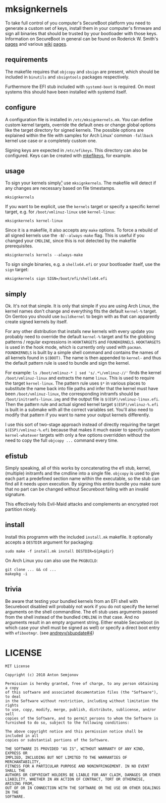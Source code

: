 # mksignkernels

To take full control of you computer's SecureBoot platform you need to generate a custom set of
keys, install them in your computer's firmware and sign all binaries that should be trusted by your
bootloader with those keys. Information on SecureBoot in general can be found on Roderick W. Smith's
[pages][0] and various [wiki][1] [pages][2].

[0]: https://www.rodsbooks.com/efi-bootloaders/controlling-sb.html
[1]: https://wiki.archlinux.org/index.php/Secure_Boot
[2]: https://wiki.gentoo.org/wiki/Sakaki%27s_EFI_Install_Guide/Configuring_Secure_Boot
[3]: https://github.com/mjg59/efitools

## requirements

The makefile requires that `objcopy` and `sbsign` are present, which should be included in
`binutils` and `sbsigntools` packages respectively.

Furthermore the EFI stub included with `systemd-boot` is required. On most systems this should have
been installed with systemd itself.

## configure

A configuration file is installed in `/etc/mksignkernels.mk`. You can define custom kernel targets,
override the default ones or change global options like the target directory for signed kernels. The
possible options are explained within the file with samples for Arch Linux' common `-fallback`
kernel use case or a completely custom one.

Signing keys are expected in `/etc/efikeys`. This directory can also be configured. Keys can be
created with [mkefikeys](https://github.com/ansemjo/mkefikeys), for example.

## usage

To sign your kernels simply[¹](#simply) use `mksignkernels`. The makefile will detect if any changes
are necessary based on file timestamps.

    mksignkernels

If you want to be explicit, use the `kernels` target or specify a specific kernel target, e.g. for
`/boot/vmlinuz-linux` use `kernel-linux`:

    mksignkernels kernel-linux

Since it is a makefile, it also accepts any `make` options. To force a rebuild of all signed kernels
use the `-B`/`--always-make` flag. This is useful if you changed your `CMDLINE`, since this is not
detected by the makefile prerequisites.

    mksignkernels kernels --always-make

To sign single binaries, e.g. a `shellx64.efi` or your bootloader itself, use the `sign` target:

    mksignkernels sign SIGN=/boot/efi/shellx64.efi

## simply

Ok. It's not that simple. It is only that simple if you are using Arch Linux, the kernel names don't
change and everything fits the default `kernel-%` target. On Gentoo you should use `buildkernel` to
begin with as that can apparently create signed kernels by itself.

For any other distribution that installs new kernels with every update you probably need to override
the default `kernel-%` target and fix the globbing patterns / regular expressions in `HOOKTARGETS`
and `FOUNDKERNELS`. `HOOKTARGETS` is used in the hook mode, which is currently only used with
`pacman`. `FOUNDKERNELS` is built by a simple shell command and contains the names of all kernels
found in `$(BOOT)`. The name is then appended to `kernel-` and thus the default pattern rule is used
to bundle and sign the kernel.

For example: `ls /boot/vmlinuz-* | sed 's/.*\/vmlinuz-//'` finds the kernel `/boot/vmlinuz-linux`
and extracts the name `linux`. This is used to require the target `kernel-linux`. The pattern rule
uses `$*` in various places to substitute the name back into file paths and infer that the kernel
must have been `/boot/vmlinuz-linux`, the corresponding initramfs should be
`/boot/initramfs-linux.img` and the output file is `$(ESP)/vmlinuz-linux.efi`. Then the pattern rule
and actual signed kernel target `$(ESP)/vmlinuz-%.efi` is built in a submake with all the correct
variables set. You'll also need to modify that pattern if you want to name your output kernels
differently.

I use this sort of two-stage approach instead of directly requiring the target
`$(ESP)/vmlinuz-%.efi` because that makes it much easier to specify custom `kernel-whatever` targets
with only a few options overridden without the need to copy the full `objcopy ...` command every
time.

## efistub

Simply speaking, all of this works by concatenating the efi stub, kernel, (multiple) initramfs and
the cmdline into a single file. `objcopy` is used to give each part a predefined section name within
the executable, so the stub can find all it needs upon execution. By signing this entire bundle you
make sure that no part can be changed without Secureboot failing with an invalid signature.

This effectively foils Evil-Maid attacks and complements an encrypted root partition nicely.

## install

Install this programm with the included `install.mk` makefile. It optionally accepts a `DESTDIR`
argument for packaging:

    sudo make -f install.mk install DESTDIR=${pkgdir}

On Arch Linux you can also use the `PKGBUILD`:

    git clone ... && cd ...
    makepkg -i

## trivia

Be aware that testing your bundled kernels from an EFI shell with Secureboot disabled will probably
not work if you do not specify the kernel arguments on the shell commandline. The efi stub uses
arguments passed from the shell instead of the bundled `CMDLINE` in that case. And no arguments
result in an empty argument string. Either enable Secureboot (in which case your shell must be
signed as well) or specify a direct boot entry with `efibootmgr`. (see
[andreyv/sbupdate#4](https://github.com/andreyv/sbupdate/issues/4))

# LICENSE

```
MIT License

Copyright (c) 2018 Anton Semjonov

Permission is hereby granted, free of charge, to any person obtaining a copy
of this software and associated documentation files (the "Software"), to deal
in the Software without restriction, including without limitation the rights
to use, copy, modify, merge, publish, distribute, sublicense, and/or sell
copies of the Software, and to permit persons to whom the Software is
furnished to do so, subject to the following conditions:

The above copyright notice and this permission notice shall be included in all
copies or substantial portions of the Software.

THE SOFTWARE IS PROVIDED "AS IS", WITHOUT WARRANTY OF ANY KIND, EXPRESS OR
IMPLIED, INCLUDING BUT NOT LIMITED TO THE WARRANTIES OF MERCHANTABILITY,
FITNESS FOR A PARTICULAR PURPOSE AND NONINFRINGEMENT. IN NO EVENT SHALL THE
AUTHORS OR COPYRIGHT HOLDERS BE LIABLE FOR ANY CLAIM, DAMAGES OR OTHER
LIABILITY, WHETHER IN AN ACTION OF CONTRACT, TORT OR OTHERWISE, ARISING FROM,
OUT OF OR IN CONNECTION WITH THE SOFTWARE OR THE USE OR OTHER DEALINGS IN THE
SOFTWARE.
```
